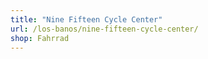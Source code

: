 ```yaml
---
title: "Nine Fifteen Cycle Center"
url: /los-banos/nine-fifteen-cycle-center/
shop: Fahrrad
---
```

